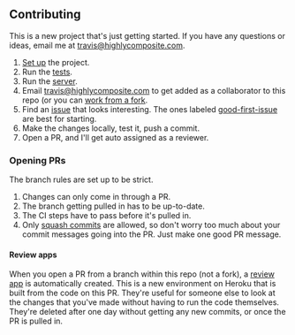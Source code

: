 ## Contributing
This is a new project that's just getting started. If you have any questions or ideas, email me at travis@highlycomposite.com.

1. [Set up](/docs/setup.md) the project.
2. Run the [tests](/docs/testing.md).
3. Run the [server](/docs/running.md).
4. Email travis@highlycomposite.com to get added as a collaborator to this repo (or you can [work from a fork](https://akrabat.com/the-beginners-guide-to-contributing-to-a-github-project/).
4. Find an [issue](https://github.com/highlycomposite/highlycomposite/issues?q=is%3Aopen+is%3Aissue) that looks interesting. The ones labeled [good-first-issue](https://github.com/highlycomposite/highlycomposite/issues?q=is%3Aissue+is%3Aopen+label%3A%22good+first+issue%22+sort%3Acreated-asc) are best for starting.
5. Make the changes locally, test it, push a commit.
6. Open a PR, and I'll get auto assigned as a reviewer.

### Opening PRs
The branch rules are set up to be strict.

1. Changes can only come in through a PR.
2. The branch getting pulled in has to be up-to-date.
3. The CI steps have to pass before it's pulled in.
4. Only [squash commits](https://help.github.com/en/github/collaborating-with-issues-and-pull-requests/about-pull-request-merges#squash-and-merge-your-pull-request-commits) are allowed, so don't worry too much about your commit messages going into the PR. Just make one good PR message.

#### Review apps
When you open a PR from a branch within this repo (not a fork), a [review app](https://devcenter.heroku.com/articles/github-integration-review-apps) is automatically created. This is a new environment on Heroku that is built from the code on this PR. They're useful for someone else to look at the changes that you've made without having to run the code themselves. They're deleted after one day without getting any new commits, or once the PR is pulled in.
